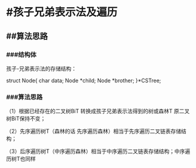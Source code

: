 # #孩子兄弟表示法及遍历

## ##算法思路

### ###结构体

孩子-兄弟表示法的存储结构：

struct Node{
	char data;
	Node *child;
	Node *brother;
}*CSTree;

### ###算法思路

（1）根据已经存在的二叉树BiT 转换成孩子兄弟表示法得到的树或森林T 原二叉树BiT保持不变；

（2）先序遍历树T（森林的话 先序遍历森林）相当于先序遍历二叉链表存储结构；

（3）后序遍历树T（中序遍历森林）相当于中序遍历二叉链表存储结构；中序遍历树T也同样

